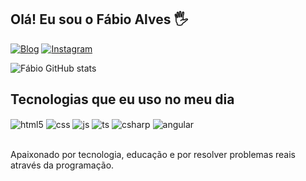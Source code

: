 ## Olá! Eu sou o Fábio Alves 🖐️

[![Blog](https://img.shields.io/website?label=fabiojr.com&style=for-the-badge&url=https://fabiojr.com/)](https://fabiojr.com)
[![Instagram](https://img.shields.io/badge/Instagram-E4405F?style=for-the-badge&logo=instagram&logoColor=white)](https://instagram.com/fabiopsy)

![Fábio GitHub stats](https://github-readme-stats.vercel.app/api?username=fabiopsy&show_icons=true&theme=dracula&count_private=true)

## Tecnologias que eu uso no meu dia

<div style="display: inline_block">
  <img align="center" alt="html5" src="https://img.shields.io/badge/HTML5-E34F26?style=for-the-badge&logo=html5&logoColor=white" />
  <img align="center" alt="css" src="https://img.shields.io/badge/CSS3-1572B6?style=for-the-badge&logo=css3&logoColor=white" />
  <img align="center" alt="js" src="https://img.shields.io/badge/JavaScript-F7DF1E?style=for-the-badge&logo=javascript&logoColor=black" />
  <img align="center" alt="ts" src="https://img.shields.io/badge/TypeScript-007ACC?style=for-the-badge&logo=typescript&logoColor=white" />
  <img align="center" alt="csharp" src="https://img.shields.io/badge/C%23-239120?style=for-the-badge&logo=c-sharp&logoColor=white" />
  <img align="center" alt="angular" src="https://img.shields.io/badge/Angular-DD0031?style=for-the-badge&logo=angular&logoColor=white" />
</div><br/>

Apaixonado por tecnologia, educação e por resolver problemas reais através da programação.
